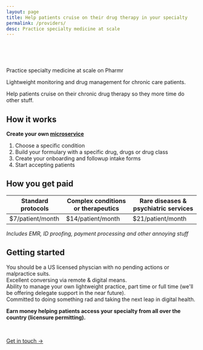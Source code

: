 ```yaml
---
layout: page
title: Help patients cruise on their drug therapy in your specialty
permalink: /providers/
desc: Practice specialty medicine at scale
---
```

<br>
<br>
<br>
<p class="largetype">Practice specialty medicine at scale on Pharmr</p>  
Lightweight monitoring and drug management for chronic care patients.

Help patients cruise on their chronic drug therapy so they more time do other stuff.

## How it works  

**Create your own [microservice](https://cranky-johnson-407f0c.netlify.app/cgrpmigraine.html)**  

1. Choose a specific condition  
2. Build your formulary with a specific drug, drugs or drug class  
3. Create your onboarding and followup intake forms  
4. Start accepting patients  

## How you get paid

| Standard protocols | Complex conditions or therapeutics | Rare diseases & psychiatric services |
|--------------------|------------------------------------|--------------------------------------|
| $7/patient/month   | $14/patient/month                  | $21/patient/month                    |

*Includes EMR, ID proofing, payment processing and other annoying stuff*  

## Getting started  

You should be a US licensed physcian with no pending actions or malpractice suits.  
Excellent conversing via remote & digital means.  
Ability to manage your own lightweight practice, part time or full time (we'll be offering delegate support in the near future).  
Committed to doing something rad and taking the next leap in digital health.  

**Earn money helping patients access your specialty from all over the country (licensure permitting).**  

<br>
<p class="largetype">
  <a href="{{ '/getting-started.html' | relative_url }}">Get in touch →</a>
</p>
